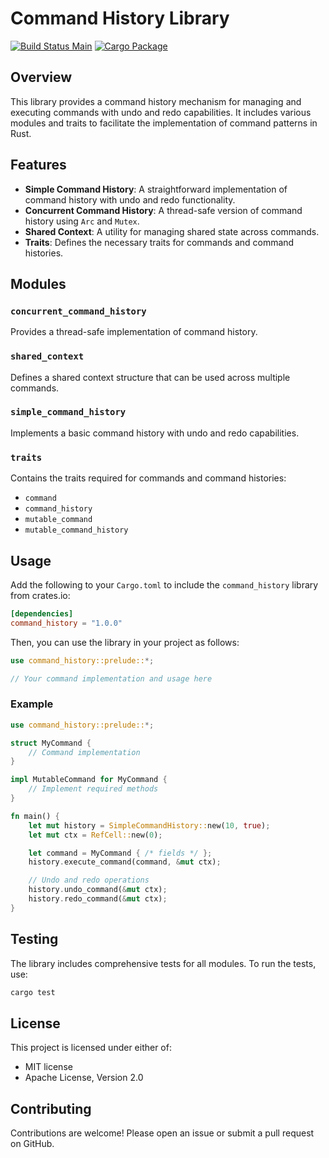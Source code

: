 # Command History Library

[![Build Status Main](https://img.shields.io/github/actions/workflow/status/Psychloor/command_history/rust.yml)](https://github.com/Psychloor/command_history/actions)
[![Cargo Package](https://img.shields.io/crates/v/command_history)](https://crates.io/crates/command_history)

## Overview

This library provides a command history mechanism for managing and executing commands with undo and redo capabilities. It includes various modules and traits to facilitate the
implementation of command patterns in Rust.

## Features

- **Simple Command History**: A straightforward implementation of command history with undo and redo functionality.
- **Concurrent Command History**: A thread-safe version of command history using `Arc` and `Mutex`.
- **Shared Context**: A utility for managing shared state across commands.
- **Traits**: Defines the necessary traits for commands and command histories.

## Modules

### `concurrent_command_history`

Provides a thread-safe implementation of command history.

### `shared_context`

Defines a shared context structure that can be used across multiple commands.

### `simple_command_history`

Implements a basic command history with undo and redo capabilities.

### `traits`

Contains the traits required for commands and command histories:

- `command`
- `command_history`
- `mutable_command`
- `mutable_command_history`

## Usage

Add the following to your `Cargo.toml` to include the `command_history` library from crates.io:

```toml
[dependencies]
command_history = "1.0.0"
```

Then, you can use the library in your project as follows:

```rust
use command_history::prelude::*;

// Your command implementation and usage here
```

### Example

```rust
use command_history::prelude::*;

struct MyCommand {
	// Command implementation
}

impl MutableCommand for MyCommand {
	// Implement required methods
}

fn main() {
	let mut history = SimpleCommandHistory::new(10, true);
	let mut ctx = RefCell::new(0);

	let command = MyCommand { /* fields */ };
	history.execute_command(command, &mut ctx);

	// Undo and redo operations
	history.undo_command(&mut ctx);
	history.redo_command(&mut ctx);
}
```

## Testing

The library includes comprehensive tests for all modules. To run the tests, use:

```sh
cargo test
```

## License

This project is licensed under either of:

- MIT license
- Apache License, Version 2.0

## Contributing

Contributions are welcome! Please open an issue or submit a pull request on GitHub.